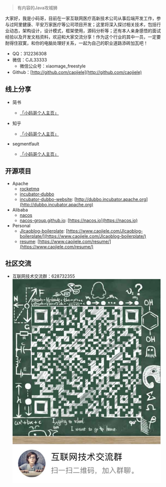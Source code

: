 > 有内容的Java攻城狮

大家好，我是小码哥，目前在一家互联网医疗高新技术公司从事后端开发工作，参与过阿里健康、平安万家医疗等公司项目开发；这里将深入探讨相关技术，包括行业动态，架构设计，设计模式，框架使用，源码分析等；还有本人亲身感悟的面试经验以及开发文档资料，欢迎和大家交流分享！作为这个行业的其中一员，一定要耐得住寂寞，和你的电脑处理好关系，一起为自己的职业道路添砖加瓦吧！

- QQ：312236308
- 微信：CJL33333
    - 微信公众号：xiaomage_freestyle
- Github：[http://github.com/caojiele](http://github.com/caojiele)


## 线上分享

- 简书
    - [「小码哥个人主页」](https://www.jianshu.com/u/faa01fa59ea3)

- 知乎
    - [「小码哥个人主页」](https://www.zhihu.com/people/wang-le-6-62/activities)

- segmentfault
    - [「小码哥个人主页」](https://segmentfault.com/u/xiaomage_5c10d17d26987)


## 开源项目

- Apache
    - [rocketmq](https://github.com/apache/rocketmq)
    - [incubator-dubbo](https://github.com/apache/incubator-dubbo)
    - [incubator-dubbo-website](https://github.com/apache/incubator-dubbo-website): [http://dubbo.incubator.apache.org](http://dubbo.incubator.apache.org)
- Alibaba
    - [nacos](https://github.com/alibaba/nacos)
    - [nacos-group.github.io](https://github.com/nacos-group/nacos-group.github.io): [https://nacos.io](https://nacos.io)
- Personal
    - [Jlcaoblog-boilerplate](https://github.com/caojiele/Jlcaoblog-boilerplate): [https://www.caojiele.com/Jlcaoblog-boilerplate/](https://www.caojiele.com/Jlcaoblog-boilerplate/)
    - [resume](https://github.com/caojiele/resume): [https://www.caojiele.com/resume/](https://www.caojiele.com/resume/)


## 社区交流

- 互联网技术交流群：628732355<br>
![QQ 群](/img/root/qq_group_2.png)

